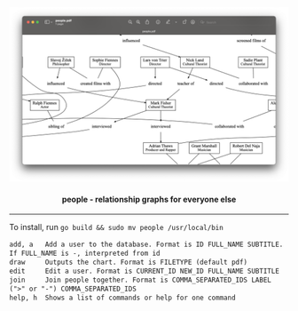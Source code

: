 <div align="center"><img src="./screenshot.png"></div>
<h4 align="center">people - relationship graphs for everyone else</h4>

---

To install, run `go build && sudo mv people /usr/local/bin`

```
add, a   Add a user to the database. Format is ID FULL_NAME SUBTITLE. If FULL_NAME is -, interpreted from id
draw     Outputs the chart. Format is FILETYPE (default pdf)
edit     Edit a user. Format is CURRENT_ID NEW_ID FULL_NAME SUBTITLE
join     Join people together. Format is COMMA_SEPARATED_IDS LABEL (">" or "-") COMMA_SEPARATED_IDS
help, h  Shows a list of commands or help for one command
```
